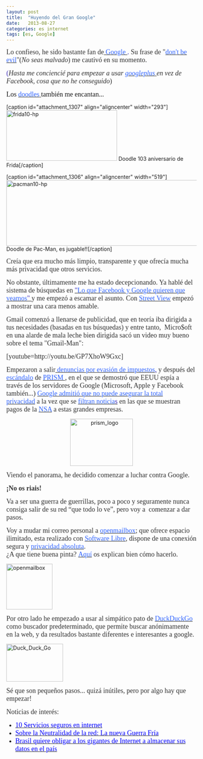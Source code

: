 ```yaml
---
layout: post
title:  "Huyendo del Gran Google"
date:   2013-08-27
categories: es internet
tags: [es, Google]
---
```

<p style="text-align:left;"><span style="color:#333333;"><span style="font-family:'Ubuntu Light';"><span style="font-size:large;">Lo confieso, he sido bastante fan de</span></span></span><span style="color:#3366ff;"><a href="https://es.wikipedia.org/wiki/Google" target="_blank"><span style="font-family:'Ubuntu Light';color:#3366ff;"><span style="font-size:large;"> Google </span></span></a></span><span style="color:#3c2bb6;"><span style="font-family:'Ubuntu Light';"><span style="font-size:large;">. </span></span></span><span style="color:#333333;"><span style="font-family:'Ubuntu Light';"><span style="font-size:large;">Su</span></span></span><span style="color:#333333;"><span style="font-family:'Ubuntu Light';"><span style="font-size:large;"> f</span></span></span><span style="color:#333333;"><span style="font-family:'Ubuntu Light';"><span style="font-size:large;">rase de "</span></span></span><span style="color:#3366ff;"><a href="http://investor.google.com/corporate/code-of-conduct.html" target="_blank"><span style="color:#3366ff;"><span style="font-family:'Ubuntu Light';"><span style="font-size:large;">don</span></span></span></a><a href="http://investor.google.com/corporate/code-of-conduct.html" target="_blank"><span style="color:#3366ff;"><span style="font-family:'Ubuntu Light';"><span style="font-size:large;">'</span></span></span></a><a href="http://investor.google.com/corporate/code-of-conduct.html" target="_blank"><span style="color:#3366ff;"><span style="font-family:'Ubuntu Light';"><span style="font-size:large;">t be evil</span></span></span></a></span><span style="color:#333333;"><span style="font-family:'Ubuntu Light';"><span style="font-size:large;">"(</span></span></span><em><span style="color:#333333;"><span style="font-family:'Ubuntu Light';"><span style="font-size:large;">No seas malvado</span></span></span></em><span style="color:#333333;"><span style="font-family:'Ubuntu Light';"><span style="font-size:large;">) me cautivó en su momento.</span></span></span></p>
<p><span style="color:#3c2bb6;"><span style="font-family:'Ubuntu Light';"><span style="font-size:large;">(</span></span></span><span style="color:#333333;"><span style="font-family:'Ubuntu Light';"><span style="font-size:large;"><i>Hasta me conciencié para empezar a usar <a title="De Facebook a&nbsp;Google+" href="http://izaroblog.com/2012/02/03/de-facebook-a-google/" target="_blank"><span style="color:#3366ff;">googleplus</span>&nbsp;</a>en vez de Facebook, cosa que no he conseguido</i></span></span></span><span style="color:#333333;"><span style="font-family:'Ubuntu Light';"><span style="font-size:large;">)</span></span></span></p>
<p><span style="font-family:'Ubuntu Light';"><span style="font-family:'Ubuntu Light';"><span style="font-size:large;">Los <a title="Doodle" href="http://es.wikipedia.org/wiki/Logo_de_Google" target="_blank"><span style="color:#3366ff;">doodles</span> </a>también me encantan...</span></span></span></p>
<p>[caption id="attachment_1307" align="aligncenter" width="293"]<a href="http://izaroblog.files.wordpress.com/2013/08/frida10-hp.gif" target="_blank"><img class="size-full wp-image-1307 &nbsp; " title="Doodle Frida" src="http://izaroblog.files.wordpress.com/2013/08/frida10-hp.gif" alt="frida10-hp" width="293" height="134"></a> Doodle 103 aniversario de Frida[/caption]</p>
<p>[caption id="attachment_1306" align="aligncenter" width="519"]<a href="http://www.google.com/doodles/30th-anniversary-of-pac-man" target="_blank"><img class="size-large wp-image-1306" title="Doodle dedicado a Pac-Man" src="http://izaroblog.files.wordpress.com/2013/08/pacman10-hp.png?w=519" alt="pacman10-hp" width="519" height="174"></a> Doodle de Pac-Man, es jugable!![/caption]</p>
<p><!--more--></p>
<p><span style="color:#333333;"><span style="font-family:'Ubuntu Light';"><span style="font-size:large;">Creía que era mucho más limpio, transparente y que ofrecía mucha más privacidad que otros servicios.</span></span></span></p>
<p><span style="color:#333333;"><span style="font-family:'Ubuntu Light';"><span style="font-size:large;">No obstante, últimamente me ha estado decepcionando. Ya hablé del sistema de búsquedas en </span></span></span><a href="http://izaroblog.com/2012/05/21/lo-que-facebook-y-google-quieren-que-veamos/" target="_blank"><span style="color:#3c2bb6;"><span style="font-family:'Ubuntu Light';"><span style="font-size:large;">"<span style="color:#3366ff;">Lo que Facebook y Google quieren que veamos</span>" </span></span></span></a><span style="color:#333333;"><span style="font-family:'Ubuntu Light';"><span style="font-size:large;">y me empezó a escamar el asunto. Con </span></span></span><span style="color:#3366ff;"><a title="Street View" href="http://muyseguridad.net/2012/05/03/quien-programo-software-espia-redes-wi-fi-street-view/" target="_blank"><span style="font-family:'Ubuntu Light';color:#3366ff;"><span style="font-size:large;">Street View</span></span></a></span><span style="color:#333333;"><span style="font-family:'Ubuntu Light';"><span style="font-size:large;"> empezó a mostrar una cara menos amable.</span></span></span></p>
<p><span style="color:#333333;"><span style="font-family:'Ubuntu Light';"><span style="font-size:large;">Gmail comenzó a llenarse de publicidad, que en teoría iba dirigida a tus necesidades (basadas en tus búsquedas) y entre tanto, &nbsp;</span></span></span><span style="color:#333333;"><span style="font-family:'Ubuntu Light';"><span style="font-size:large;">Micro$oft en una alarde de mala leche bien dirigida sacó un video muy bueno sobre el tema "Gmail-Man":</span></span></span></p>
<p><span style="color:#333333;"><span style="font-family:'Ubuntu Light';"><span style="font-size:large;">[youtube=http://youtu.be/GP7XhoW9Gxc]</span></span></span></p>
<p><span style="color:#333333;"><span style="font-family:'Ubuntu Light';"><span style="font-size:large;">Empezaron a salir</span></span></span><a href="http://economia.elpais.com/economia/2012/11/06/actualidad/1352223173_737799.html" target="_blank"><span style="color:#3c2bb6;"><span style="font-family:'Ubuntu Light';"><span style="font-size:large;"><span style="color:#3366ff;"> denuncias por evasión de impuestos</span>,</span></span></span></a><span style="color:#333333;"><span style="font-family:'Ubuntu Light';"><span style="font-size:large;"> y después del </span></span></span><span style="color:#3366ff;"><a href="http://www.elmundo.es/america/2013/06/07/estados_unidos/1370577062.html" target="_blank"><span style="color:#3366ff;"><span style="font-family:'Ubuntu Light';"><span style="font-size:large;">escándalo</span></span></span></a></span><span style="color:#333333;"><span style="font-family:'Ubuntu Light';"><span style="font-size:large;"> de </span></span></span><span style="color:#3366ff;"><a href="https://es.wikipedia.org/wiki/PRISM" target="_blank"><span style="color:#3366ff;"><span style="font-family:'Ubuntu Light';"><span style="font-size:large;">PRISM </span></span></span></a></span><span style="color:#333333;"><span style="font-family:'Ubuntu Light';"><span style="font-size:large;">, en el que se demostró que EEUU espía a través de los servidores de Google (Microsoft, Apple y Facebook también...) </span></span></span><span style="color:#3366ff;"><a href="http://www.cadenaser.com/tecnologia/articulo/google-admite-puede-asegurar-total-privacidad-usar-gmail/csrcsrpor/20130815csrcsrtec_1/Tes" target="_blank"><span style="font-family:'Ubuntu Light';color:#3366ff;"><span style="font-size:large;"> Google admitió que no puede asegurar la total </span></span></a><a href="http://www.cadenaser.com/tecnologia/articulo/google-admite-puede-asegurar-total-privacidad-usar-gmail/csrcsrpor/20130815csrcsrtec_1/Tes" target="_blank"><span style="color:#3366ff;"><span style="font-family:'Ubuntu Light';"><span style="font-size:large;">privacidad</span></span></span></a></span><span style="color:#333333;"><span style="font-family:'Ubuntu Light';"><span style="font-size:large;">&nbsp;a la vez que se </span></span></span><a href="http://www.eldiario.es/politica/NSA-informaticos-colaboracion-The-Guardian_0_167633734.html" target="_blank"><span style="color:#3c2bb6;"><span style="font-family:'Ubuntu Light';"><span style="font-size:large;"><span style="color:#3366ff;">filtran noticia</span>s</span></span></span></a><span style="color:#333333;"><span style="font-family:'Ubuntu Light';"><span style="font-size:large;"> en las que se muestran pagos de la </span></span></span><span style="color:#3366ff;"><a href="https://es.wikipedia.org/wiki/Agencia_de_Seguridad_Nacional" target="_blank"><span style="color:#3366ff;"><span style="font-family:'Ubuntu Light';"><span style="font-size:large;">NSA</span></span></span></a></span><span style="color:#333333;"><span style="font-family:'Ubuntu Light';"><span style="font-size:large;"> a estas grandes empresas.</span></span></span></p>
<p style="text-align:center;"><a href="https://es.wikipedia.org/wiki/PRISM_%28programa_de_vigilancia%29"><img class="aligncenter  wp-image-1300" src="http://izaroblog.files.wordpress.com/2013/08/prism_logo.jpg" alt="prism_logo" width="166" height="125"></a></p>
<p><span style="color:#333333;"><span style="font-family:'Ubuntu Light';"><span style="font-size:large;">Viendo el panorama, he decidido comenzar a luchar contra Google. </span></span></span></p>
<p><span style="color:#333333;"><span style="font-family:'Ubuntu Light';"><span style="font-size:large;"><b>¡No os riais! </b></span></span></span></p>
<p><span style="color:#333333;"><span style="font-family:'Ubuntu Light';"><span style="font-size:large;">Va a ser una guerra de guerrillas, poco a poco y seguramente nunca consiga salir de su red “que todo lo ve”, pero voy a &nbsp;comenzar a dar pasos. </span></span></span></p>
<p><span style="color:#333333;"><span style="font-family:'Ubuntu Light';"><span style="font-size:large;">Voy a mudar mi correo personal a </span></span></span><span style="color:#3366ff;"><a href="https://www.openmailbox.org/index.php" target="_blank"><span style="color:#3366ff;"><span style="font-family:'Ubuntu Light';"><span style="font-size:large;">openmailbox</span></span></span></a></span><span style="color:#333333;"><span style="font-family:'Ubuntu Light';"><span style="font-size:large;">; </span></span></span><span style="color:#333333;"><span style="font-family:'Ubuntu Light';"><span style="font-size:large;">que ofrece </span></span></span><span style="color:#333333;"><span style="font-family:'Ubuntu Light';"><span style="font-size:large;">espacio ilimitado, esta realizado con&nbsp;</span></span></span><span style="color:#3366ff;"><a href="http://izaroblog.com/2013/06/13/software-libre-para-una-sociedad-libre/" target="_blank"><span style="color:#3366ff;"><span style="font-family:'Ubuntu Light';"><span style="font-size:large;">Software Libre</span></span></span></a></span><span style="color:#333333;"><span style="font-family:'Ubuntu Light';"><span style="font-size:large;">, dispone de una conexión segura y </span></span></span><span style="color:#3366ff;"><a href="https://www.openmailbox.org/cgu.php" target="_blank"><span style="color:#3366ff;"><span style="font-family:'Ubuntu Light';"><span style="font-size:large;">privacidad absoluta</span></span></span></a></span><span style="color:#333333;"><span style="font-family:'Ubuntu Light';"><span style="font-size:large;">.<br>
¿A que tiene buena pinta?&nbsp;</span></span></span><span style="color:#3366ff;"><a href="http://www.gnulinuxpy.org/2013/08/13/correo-alternativo-openmailbox-huye-de-prism-huye/" target="_blank"><span style="color:#3366ff;"><span style="font-family:'Ubuntu Light';"><span style="font-size:large;">Aquí</span></span></span></a></span><span style="font-family:'Ubuntu Light';"><span style="color:#333333;"><span style="font-size:large;"> os explican bien cómo hacerlo.</span></span></span></p>
<p><a href="https://www.openmailbox.org/index.php"><img class="aligncenter  wp-image-1308" src="http://izaroblog.files.wordpress.com/2013/08/openmailbox.png" alt="openmailbox" width="122" height="121"></a></p>
<p><span style="color:#333333;"><span style="font-family:'Ubuntu Light';"><span style="font-size:large;">Por otro lado he empezado a usar al simpático pato de </span></span></span><span style="color:#3366ff;"><a href="https://duckduckgo.com/" target="_blank"><span style="color:#3366ff;"><span style="font-family:'Ubuntu Light';"><span style="font-size:large;">DuckDuckGo</span></span></span></a></span><span style="color:#333333;"><span style="font-family:'Ubuntu Light';"><span style="font-size:large;"> como buscador predeterminado, que permite buscar anónimamente en la web, y da resultados bastante diferentes e interesantes a google.</span></span></span></p>
<p><a href="https://duckduckgo.com/"><img class="aligncenter size-full wp-image-1295" src="http://izaroblog.files.wordpress.com/2013/08/duck_duck_go.png" alt="Duck_Duck_Go" width="150" height="100"></a></p>
<p><span style="color:#333333;"><span style="font-family:'Ubuntu Light';"><span style="font-size:large;">Sé que son pequeños pasos... quizá inútiles, pero por algo hay que empezar! </span></span></span></p>
<p><span style="font-family:'Ubuntu Light';"><span style="color:#333333;"><span style="font-size:large;">Noticias de interés:</span></span></span></p>
<ul>
<li><span style="font-family:'Ubuntu Light';color:#0000ff;"><span style="font-size:large;"><a title="10 Servicios seguros en Internet" href="http://www.eldiario.es/turing/criptografia-Metodos-resguardar-privacidad_0_142785984.html" target="_blank"><span style="color:#0000ff;">10 Servicios seguros en internet</span></a></span></span></li>
<li><span style="color:#0000ff;"><a href="http://www.eldiario.es/zonacritica/Neutralidad-Red-Internet-Libertad-ITU-WCIT-12_6_86851317.html" target="_blank"><span style="color:#0000ff;"><span style="font-family:'Ubuntu Light';"><span style="font-size:large;">Sobre la Neutralidad de la red: La nueva Guerra Fría</span></span></span></a></span></li>
<li><span style="color:#0000ff;"><a title="Brasil y datos" href="http://internacional.elpais.com/internacional/2013/08/11/actualidad/1376172139_847597.html" target="_blank"><span style="font-size:large;font-family:'Ubuntu Light';color:#0000ff;">Brasil quiere obligar a los gigantes de Internet a almacenar sus datos en el país</span></a></span></li>
</ul>
